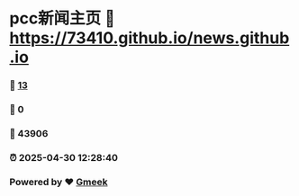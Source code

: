 # pcc新闻主页 :link: https://73410.github.io/news.github.io 
### :page_facing_up: [13](https://73410.github.io/news.github.io/tag.html) 
### :speech_balloon: 0 
### :hibiscus: 43906 
### :alarm_clock: 2025-04-30 12:28:40 
### Powered by :heart: [Gmeek](https://github.com/Meekdai/Gmeek)
